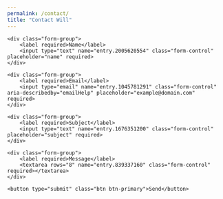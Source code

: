 ```yaml
---
permalink: /contact/
title: "Contact Will"
---
```


<script type="text/javascript">var submitted=false;</script>
<iframe name="hidden_iframe" id="hidden_iframe" style="display:none;"
onload="if(submitted) {window.location='/contact/thanks/';}"></iframe>

<form accept-charset="UTF-8" action="https://docs.google.com/forms/u/1/d/e/1FAIpQLSfDALdTp5L701s9-H_JIOcGgQ7kBydv7uaCNtcNRbN7nxWtyQ/formResponse" method="POST" target="hidden_iframe" onsubmit="submitted=true;" enctype="multipart/form-data">

    <div class="form-group">
        <label required>Name</label>
        <input type="text" name="entry.2005620554" class="form-control" placeholder="name" required>
    </div>

    <div class="form-group">
        <label required>Email</label>
        <input type="email" name="entry.1045781291" class="form-control" aria-describedby="emailHelp" placeholder="example@domain.com" required>
    </div>

    <div class="form-group">
        <label required>Subject</label>
        <input type="text" name="entry.1676351200" class="form-control" placeholder="subject" required>
    </div>

    <div class="form-group">
        <label required>Message</label>
        <textarea rows="8" name="entry.839337160" class="form-control" required></textarea>
    </div>

    <button type="submit" class="btn btn-primary">Send</button>
</form>
